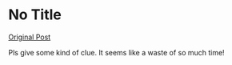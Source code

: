 # No Title

[Original Post](https://discourse.onlinedegree.iitm.ac.in/t/163247/65)

<p>Pls give some kind of clue. It seems like a waste of so much time!</p>